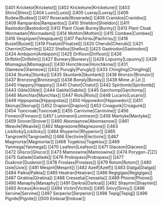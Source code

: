 [[401 Kricketot|Kricketot]]
[[402 Kricketune|Kricketune]]
[[403 Shinx|Shinx]]
[[404 Luxio|Luxio]]
[[405 Luxray|Luxray]]
[[406 Budew|Budew]]
[[407 Roserade|Roserade]]
[[408 Cranidos|Cranidos]]
[[409 Rampardos|Rampardos]]
[[410 Shieldon|Shieldon]]
[[411 Bastiodon|Bastiodon]]
[[412 Plant Cloak Burmy|Burmy]]
[[413 Plant Cloak Wormadam|Wormadam]]
[[414 Mothim|Mothim]]
[[415 Combee|Combee]]
[[416 Vespiquen|Vespiquen]]
[[417 Pachirisu|Pachirisu]]
[[418 Buizel|Buizel]]
[[419 Floatzel|Floatzel]]
[[420 Cherubi|Cherubi]]
[[421 Cherrim|Cherrim]]
[[422 Shellos|Shellos]]
[[423 Gastrodon|Gastrodon]]
[[424 Ambipom|Ambipom]]
[[425 Drifloon|Drifloon]]
[[426 Drifblim|Drifblim]]
[[427 Buneary|Buneary]]
[[428 Lopunny|Lopunny]]
[[429 Mismagius|Mismagius]]
[[430 Honchkrow|Honchkrow]]
[[431 Glameow|Glameow]]
[[432 Purugly|Purugly]]
[[433 Chingling|Chingling]]
[[434 Stunky|Stunky]]
[[435 Skuntank|Skuntank]]
[[436 Bronzor|Bronzor]]
[[437 Bronzong|Bronzong]]
[[438 Bonsly|Bonsly]]
[[439 Mime Jr.|Jr.]]
[[440 Happiny|Happiny]]
[[441 Chatot|Chatot]]
[[442 Spiritomb|Spiritomb]]
[[443 Gible|Gible]]
[[444 Gabite|Gabite]]
[[445 Garchomp|Garchomp]]
[[446 Munchlax|Munchlax]]
[[447 Riolu|Riolu]]
[[448 Lucario|Lucario]]
[[449 Hippopotas|Hippopotas]]
[[450 Hippowdon|Hippowdon]]
[[451 Skorupi|Skorupi]]
[[452 Drapion|Drapion]]
[[453 Croagunk|Croagunk]]
[[454 Toxicroak|Toxicroak]]
[[455 Carnivine|Carnivine]]
[[456 Finneon|Finneon]]
[[457 Lumineon|Lumineon]]
[[458 Mantyke|Mantyke]]
[[459 Snover|Snover]]
[[460 Abomasnow|Abomasnow]]
[[461 Weavile|Weavile]]
[[462 Magnezone|Magnezone]]
[[463 Lickilicky|Lickilicky]]
[[464 Rhyperior|Rhyperior]]
[[465 Tangrowth|Tangrowth]]
[[466 Electivire|Electivire]]
[[467 Magmortar|Magmortar]]
[[468 Togekiss|Togekiss]]
[[469 Yanmega|Yanmega]]
[[470 Leafeon|Leafeon]]
[[471 Glaceon|Glaceon]]
[[472 Gliscor|Gliscor]]
[[473 Mamoswine|Mamoswine]]
[[474 Porygon-Z|Z]]
[[475 Gallade|Gallade]]
[[476 Probopass|Probopass]]
[[477 Dusknoir|Dusknoir]]
[[478 Froslass|Froslass]]
[[479 Rotom|Rotom]]
[[480 Uxie|Uxie]]
[[481 Mesprit|Mesprit]]
[[482 Azelf|Azelf]]
[[483 Dialga|Dialga]]
[[484 Palkia|Palkia]]
[[485 Heatran|Heatran]]
[[486 Regigigas|Regigigas]]
[[487 Giratina|Giratina]]
[[488 Cresselia|Cresselia]]
[[489 Phione|Phione]]
[[490 Manaphy|Manaphy]]
[[491 Darkrai|Darkrai]]
[[492 Shaymin|Shaymin]]
[[493 Arceus|Arceus]]
[[494 Victini|Victini]]
[[495 Snivy|Snivy]]
[[496 Servine|Servine]]
[[497 Serperior|Serperior]]
[[498 Tepig|Tepig]]
[[499 Pignite|Pignite]]
[[500 Emboar|Emboar]]
